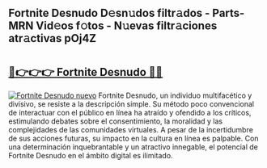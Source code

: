 ## Fortnite Desnudo D𝚎sn𝚞dos filtr𝚊dos - Parts-MRN Vid𝚎os f𝚘tos - N𝚞evas filtr𝚊ciones atr𝚊ctivas pOj4Z

# <h2><a href="http://mb65lm.tromn.icu/?c=Fortnite+Desnudo">🔗👉👉👉 Fortnite Desnudo 🔗🔗</a></h2>

[![Fortnite Desnudo nuevo](https://i.imgur.com/pEAQMta.gif)](http://mb65lm.tromn.icu/?c=Fortnite+Desnudo)
Fortnite Desnudo, un individuo multifacético y divisivo, se resiste a la descripción simple. Su método poco convencional de interactuar con el público en línea ha atraído y ofendido a los críticos, estimulando debates sobre el consentimiento, la moralidad y las complejidades de las comunidades virtuales. A pesar de la incertidumbre de sus acciones futuras, su impacto en la cultura en línea es palpable. Con una determinación inquebrantable y un atractivo innegable, el potencial de Fortnite Desnudo en el ámbito digital es ilimitado.
